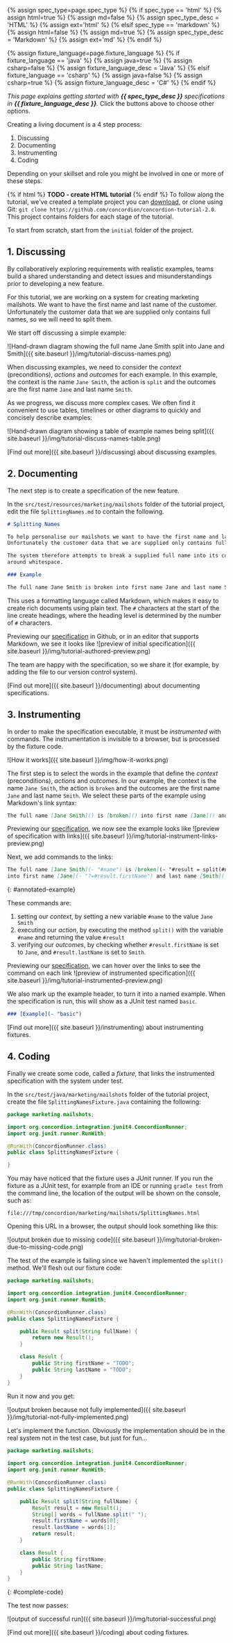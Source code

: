 {% assign spec_type=page.spec_type %}
{% if spec_type == 'html' %}
{% assign html=true %}
{% assign md=false  %}
{% assign spec_type_desc = 'HTML' %}
{% assign ext='html' %}
{% elsif spec_type == 'markdown' %}
{% assign html=false %}
{% assign md=true    %}
{% assign spec_type_desc = 'Markdown' %}
{% assign ext='md'    %}
{% endif %}

{% assign fixture_language=page.fixture_language %}
{% if fixture_language == 'java' %}
{% assign java=true %}
{% assign csharp=false  %}
{% assign fixture_language_desc = 'Java' %}
{% elsif fixture_language == 'csharp' %}
{% assign java=false %}
{% assign csharp=true %}
{% assign fixture_language_desc = 'C#' %}
{% endif %}

_This page explains getting started with __{{ spec_type_desc }}__ specifications in __{{ fixture_language_desc }}__._  Click the buttons above to choose other options.

Creating a living document is a 4 step process:

1. Discussing
2. Documenting
3. Instrumenting
4. Coding

Depending on your skillset and role you might be involved in one or more of these steps.

{% if html %}
__TODO - create HTML tutorial__
{% endif %}
To follow along the tutorial, we've created a template project you can [download](https://github.com/concordion/concordion-tutorial-2.0/archive/master.zip), or clone using Git: `git clone https://github.com/concordion/concordion-tutorial-2.0`. This project contains folders for each stage of the tutorial. 

To start from scratch, start from the `initial` folder of the project.

## 1. Discussing

By collaboratively exploring requirements with realistic examples, teams build a shared understanding and detect issues and misunderstandings prior to developing a new feature.

For this tutorial, we are working on a system for creating marketing mailshots. We want to have the first name and last name of the customer. Unfortunately the customer data that we are supplied only contains full names, so we will need to split them.

We start off discussing a simple example:

![Hand-drawn diagram showing the full name Jane Smith split into Jane and Smith]({{ site.baseurl }}/img/tutorial-discuss-names.png)

When discussing examples, we need to consider the _context_ (preconditions), _actions_ and _outcomes_ for each example. In this example, the context is the name `Jane Smith`, the action is `split` and the outcomes are the first name `Jane` and last name `Smith`.

As we progress, we discuss more complex cases. We often find it convenient to use tables, timelines or other diagrams to quickly and concisely describe examples:

![Hand-drawn diagram showing a table of example names being split]({{ site.baseurl }}/img/tutorial-discuss-names-table.png)

[Find out more]({{ site.baseurl }}/discussing) about discussing examples.

## 2. Documenting

The next step is to create a specification of the new feature.

In the `src/test/resources/marketing/mailshots` folder of the tutorial project, edit the file `SplittingNames.md` to contain the following.

~~~markdown
# Splitting Names

To help personalise our mailshots we want to have the first name and last name of the customer. 
Unfortunately the customer data that we are supplied only contains full names.

The system therefore attempts to break a supplied full name into its constituents by splitting 
around whitespace.

### Example

The full name Jane Smith is broken into first name Jane and last name Smith.
~~~

This uses a formatting language called Markdown, which makes it easy to create rich documents using plain text. 
The `#` characters at the start of the line create headings, where the heading level is determined by the number of `#` characters.

Previewing our [specification](https://github.com/concordion/concordion-tutorial-2.0/blob/master/documented/src/test/resources/marketing/mailshots/SplittingNames.md) in Github, or in an editor that supports Markdown, we see it looks like ![preview of initial specification]({{ site.baseurl }}/img/tutorial-authored-preview.png)

The team are happy with the specification, so we share it (for example, by adding the file to our version control system).

[Find out more]({{ site.baseurl }}/documenting) about documenting specifications.

## 3. Instrumenting

In order to make the specification executable, it must be _instrumented_ with commands. The instrumentation is invisible to a browser, but is processed by the fixture code.

![How it works]({{ site.baseurl }}/img/how-it-works.png)

The first step is to select the words in the example that define the _context_ (preconditions), _actions_ and _outcomes_. In our example, the context is the name `Jane Smith`, the action is `broken` and the outcomes are the first name `Jane` and last name `Smith`. We select these parts of the example using Markdown's link syntax:

~~~markdown
The full name [Jane Smith]() is [broken]() into first name [Jane]() and last name [Smith]().
~~~

Previewing our [specification](https://github.com/concordion/concordion-tutorial-2.0/blob/master/instrumenting/src/test/resources/marketing/mailshots/SplittingNames.md), we now see the example looks like ![preview of specification with links]({{ site.baseurl }}/img/tutorial-instrument-links-preview.png)

Next, we add commands to the links:

~~~markdown
The full name [Jane Smith](- "#name") is [broken](- "#result = split(#name)") 
into first name [Jane](- "?=#result.firstName") and last name [Smith](- "?=#result.lastName").
~~~
{: #annotated-example}

These commands are:

1. setting our _context_, by setting a new variable `#name` to the value `Jane Smith`
2. executing our _action_, by executing the method `split()` with the variable `#name` and returning the value `#result`
3. verifying our _outcomes_, by checking whether `#result.firstName` is set to `Jane`, and `#result.lastName` is set to `Smith`.

Previewing our [specification](https://github.com/concordion/concordion-tutorial-2.0/blob/master/instrumented/src/test/resources/marketing/mailshots/SplittingNames.md), we can hover over the links to see the command on each link ![preview of instrumented specification]({{ site.baseurl }}/img/tutorial-instrumented-preview.png)

We also mark up the example header, to turn it into a named example. When the specification is run, this will show as a JUnit test named `basic`.

~~~markdown
### [Example](- "basic")
~~~

[Find out more]({{ site.baseurl }}/instrumenting) about instrumenting fixtures.

## 4. Coding

Finally we create some code, called a _fixture_, that links the instrumented specification with the system under test.

In the `src/test/java/marketing/mailshots` folder of the tutorial project, create the file `SplittingNamesFixture.java` containing the following:

~~~java
package marketing.mailshots;

import org.concordion.integration.junit4.ConcordionRunner;
import org.junit.runner.RunWith;

@RunWith(ConcordionRunner.class)
public class SplittingNamesFixture {

}
~~~

You may have noticed that the fixture uses a JUnit runner. If you run the fixture as a JUnit test, for example from an IDE or running `gradle test` from the command line, the location of the output will be shown on the console, such as:

~~~console
file:///tmp/concordion/marketing/mailshots/SplittingNames.html
~~~

Opening this URL in a browser, the output should look something like this:

![output broken due to missing code]({{ site.baseurl }}/img/tutorial-broken-due-to-missing-code.png)

The test of the example is failing since we haven't implemented the `split()` method. We'll flesh out our fixture code:

~~~java
package marketing.mailshots;

import org.concordion.integration.junit4.ConcordionRunner;
import org.junit.runner.RunWith;

@RunWith(ConcordionRunner.class)
public class SplittingNamesFixture {

    public Result split(String fullName) {
        return new Result();
    }

    class Result {
        public String firstName = "TODO";
        public String lastName = "TODO";
    }
}
~~~

Run it now and you get:

![output broken because not fully implemented]({{ site.baseurl }}/img/tutorial-not-fully-implemented.png)

Let's implement the function. Obviously the implementation should be in the real system not in the test case, but just for fun...

~~~java
package marketing.mailshots;
   
import org.concordion.integration.junit4.ConcordionRunner;
import org.junit.runner.RunWith;

@RunWith(ConcordionRunner.class)
public class SplittingNamesFixture {

    public Result split(String fullName) {
        Result result = new Result();
        String[] words = fullName.split(" ");
        result.firstName = words[0];
        result.lastName = words[1];
        return result;
    }

    class Result {
        public String firstName;
        public String lastName;
    }
}
~~~
{: #complete-code}


The test now passes:

![output of successful run]({{ site.baseurl }}/img/tutorial-successful.png)

[Find out more]({{ site.baseurl }}/coding) about coding fixtures.
